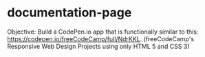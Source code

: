 # documentation-page
Objective: Build a CodePen.io app that is functionally similar to this: https://codepen.io/freeCodeCamp/full/NdrKKL. (freeCodeCamp's Responsive Web Design Projects using only HTML 5 and CSS 3)
